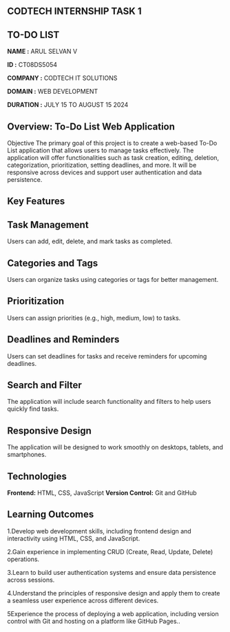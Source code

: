 ## CODTECH INTERNSHIP TASK 1

## TO-DO LIST

**NAME :** ARUL SELVAN V

**ID :** CT08DS5054

**COMPANY :** CODTECH IT SOLUTIONS

**DOMAIN :** WEB DEVELOPMENT

**DURATION :** JULY 15 TO AUGUST 15 2024

## Overview: To-Do List Web Application
Objective
The primary goal of this project is to create a web-based To-Do List application that allows users to manage tasks effectively. The application will offer functionalities such as task creation, editing, deletion, categorization, prioritization, setting deadlines, and more. It will be responsive across devices and support user authentication and data persistence.

## Key Features

## Task Management

Users can add, edit, delete, and mark tasks as completed.

## Categories and Tags

Users can organize tasks using categories or tags for better management.

## Prioritization

Users can assign priorities (e.g., high, medium, low) to tasks.

## Deadlines and Reminders

Users can set deadlines for tasks and receive reminders for upcoming deadlines.

## Search and Filter

The application will include search functionality and filters to help users quickly find tasks.

## Responsive Design

The application will be designed to work smoothly on desktops, tablets, and smartphones.

## Technologies
**Frontend:** HTML, CSS, JavaScript
**Version Control:** Git and GitHub

## Learning Outcomes

1.Develop web development skills, including frontend design and interactivity using HTML, CSS, and JavaScript.

2.Gain experience in implementing CRUD (Create, Read, Update, Delete) operations.

3.Learn to build user authentication systems and ensure data persistence across sessions.

4.Understand the principles of responsive design and apply them to create a seamless user experience across different devices.

5Experience the process of deploying a web application, including version control with Git and hosting on a platform like GitHub Pages..
